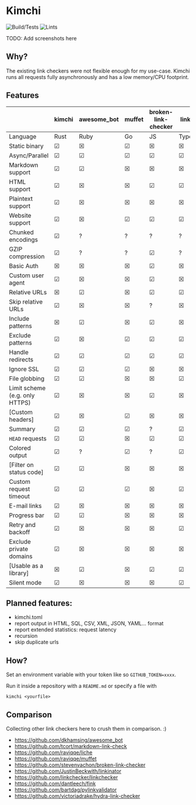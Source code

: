 # Kimchi

![Build/Tests](https://github.com/wgalyen/Kimchi/workflows/Kimchi%20Tests/badge.svg)
![Lints](https://github.com/wgalyen/Kimchi/workflows/Kimchi%20Lints/badge.svg)

TODO: Add screenshots here

## Why?

The existing link checkers were not flexible enough for my use-case. Kimchi
runs all requests fully asynchronously and has a low memory/CPU footprint.

## Features

|                                | kimchi | awesome_bot | muffet | broken-link-checker | linkinator |
| ------------------------------ | ------ | ----------- | ------ | ------------------- | ---------- |
| Language                       | Rust   | Ruby        | Go     | JS                  | TypeScript |
| Static binary                  | ☑      | ☒           | ☑      | ☒                   | ☒          |
| Async/Parallel                 | ☑      | ☑           | ☑      | ☑                   | ☑          |
| Markdown support               | ☑      | ☑           | ☒      | ☒                   | ☒          |
| HTML support                   | ☑      | ☒           | ☒      | ☑                   | ☑          |
| Plaintext support              | ☑      | ☒           | ☒      | ☒                   | ☒          |
| Website support                | ☑      | ☒           | ☑      | ☑                   | ☑          |
| Chunked encodings              | ☑      | ?           | ?      | ?                   | ?          |
| GZIP compression               | ☑      | ?           | ?      | ☑                   | ?          |
| Basic Auth                     | ☒      | ☒           | ☒      | ☑                   | ☒          |
| Custom user agent              | ☑      | ☒           | ☒      | ☑                   | ☒          |
| Relative URLs                  | ☒      | ☑           | ☒      | ☑                   | ☑          |
| Skip relative URLs             | ☑      | ☒           | ☒      | ?                   | ☒          |
| Include patterns               | ☒      | ☑           | ☒      | ☑                   | ☒          |
| Exclude patterns               | ☑      | ☒           | ☑      | ☑                   | ☑          |
| Handle redirects               | ☑      | ☑           | ☑      | ☑                   | ☑          |
| Ignore SSL                     | ☑      | ☑           | ☑      | ☒                   | ☒          |
| File globbing                  | ☑      | ☑           | ☒      | ☒                   | ☑          |
| Limit scheme (e.g. only HTTPS) | ☑      | ☒           | ☒      | ☑                   | ☒          |
| [Custom headers]               | ☑      | ☒           | ☑      | ☒                   | ☒          |
| Summary                        | ☑      | ☑           | ☑      | ?                   | ☑          |
| `HEAD` requests                | ☑      | ☑           | ☒      | ☑                   | ☑          |
| Colored output                 | ☑      | ?           | ☑      | ?                   | ☑          |
| [Filter on status code]        | ☑      | ☑           | ☒      | ☒                   | ☒          |
| Custom request timeout         | ☑      | ☑           | ☑      | ☒                   | ☑          |
| E-mail links                   | ☑      | ☒           | ☒      | ☒                   | ☒          |
| Progress bar                   | ☑      | ☑           | ☒      | ☒                   | ☒          |
| Retry and backoff              | ☑      | ☒           | ☒      | ☒                   | ☑          |
| Exclude private domains        | ☑      | ☒           | ☒      | ☒                   | ☒          |
| [Usable as a library]          | ☒      | ☑           | ☒      | ☑                   | ☑          |
| Silent mode                    | ☑      | ☒           | ☒      | ☒                   | ☑          |

## Planned features:

- kimchi.toml
- report output in HTML, SQL, CSV, XML, JSON, YAML... format
- report extended statistics: request latency
- recursion
- skip duplicate urls

## How?

Set an environment variable with your token like so `GITHUB_TOKEN=xxxx`.

Run it inside a repository with a `README.md` or specify a file with

```
kimchi <yourfile>
```

## Comparison

Collecting other link checkers here to crush them in comparison. :)

- https://github.com/dkhamsing/awesome_bot
- https://github.com/tcort/markdown-link-check
- https://github.com/raviqqe/liche
- https://github.com/raviqqe/muffet
- https://github.com/stevenvachon/broken-link-checker
- https://github.com/JustinBeckwith/linkinator
- https://github.com/linkchecker/linkchecker
- https://github.com/dantleech/fink
- https://github.com/bartdag/pylinkvalidator
- https://github.com/victoriadrake/hydra-link-checker